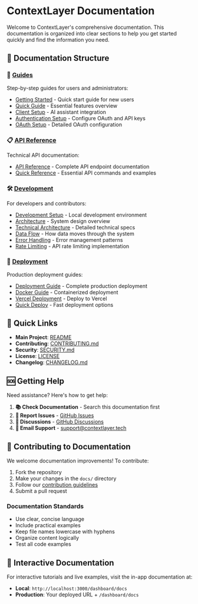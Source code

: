 # ContextLayer Documentation

Welcome to ContextLayer's comprehensive documentation. This documentation is organized into clear sections to help you get started quickly and find the information you need.

## 📖 Documentation Structure

### 🚀 [Guides](./guides/)

Step-by-step guides for users and administrators:

- [Getting Started](./guides/getting-started.md) - Quick start guide for new users
- [Quick Guide](./guides/quick-guide.md) - Essential features overview
- [Client Setup](./guides/client-setup.md) - AI assistant integration
- [Authentication Setup](./guides/authentication-setup.md) - Configure OAuth and API keys
- [OAuth Setup](./guides/oauth-setup.md) - Detailed OAuth configuration

### 📋 [API Reference](./api/)

Technical API documentation:

- [API Reference](./api/api-reference.md) - Complete API endpoint documentation
- [Quick Reference](./api/quick-reference.md) - Essential API commands and examples

### 🛠️ [Development](./development/)

For developers and contributors:

- [Development Setup](./development/development-setup.md) - Local development environment
- [Architecture](./development/architecture.md) - System design overview
- [Technical Architecture](./development/technical-architecture.md) - Detailed technical specs
- [Data Flow](./development/data-flow.md) - How data moves through the system
- [Error Handling](./development/error-handling.md) - Error management patterns
- [Rate Limiting](./development/rate-limiting.md) - API rate limiting implementation

### 🚀 [Deployment](./deployment/)

Production deployment guides:

- [Deployment Guide](./deployment/deployment.md) - Complete production deployment
- [Docker Guide](./deployment/docker.md) - Containerized deployment
- [Vercel Deployment](./deployment/vercel.md) - Deploy to Vercel
- [Quick Deploy](./deployment/quick-deploy.md) - Fast deployment options

## 🔗 Quick Links

- **Main Project**: [README](../README.md)
- **Contributing**: [CONTRIBUTING.md](../CONTRIBUTING.md)
- **Security**: [SECURITY.md](../SECURITY.md)
- **License**: [LICENSE](../LICENSE)
- **Changelog**: [CHANGELOG.md](../CHANGELOG.md)

## 🆘 Getting Help

Need assistance? Here's how to get help:

1. **📚 Check Documentation** - Search this documentation first
2. **🐛 Report Issues** - [GitHub Issues](https://github.com/Joel-hanson/contextlayer/issues)
3. **💬 Discussions** - [GitHub Discussions](https://github.com/Joel-hanson/contextlayer/discussions)
4. **📧 Email Support** - support@contextlayer.tech

## 🤝 Contributing to Documentation

We welcome documentation improvements! To contribute:

1. Fork the repository
2. Make your changes in the `docs/` directory
3. Follow our [contribution guidelines](../CONTRIBUTING.md)
4. Submit a pull request

### Documentation Standards

- Use clear, concise language
- Include practical examples
- Keep file names lowercase with hyphens
- Organize content logically
- Test all code examples

## 📱 Interactive Documentation

For interactive tutorials and live examples, visit the in-app documentation at:

- **Local**: `http://localhost:3000/dashboard/docs`
- **Production**: Your deployed URL + `/dashboard/docs`
